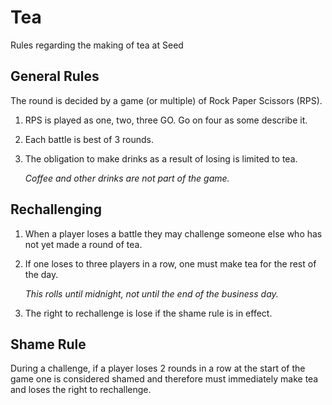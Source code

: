 # Tea

Rules regarding the making of tea at Seed

## General Rules

The round is decided by a game (or multiple) of Rock Paper Scissors (RPS).

 1. RPS is played as one, two, three GO. Go on four as some describe it.
 2. Each battle is best of 3 rounds.
 3. The obligation to make drinks as a result of losing is limited to tea.
    
    _Coffee and other drinks are not part of the game._

## Rechallenging

 1. When a player loses a battle they may challenge someone else who has not yet made a round of tea.
 2. If one loses to three players in a row, one must make tea for the rest of the day.
    
    _This rolls until midnight, not until the end of the business day._
    
 3. The right to rechallenge is lose if the shame rule is in effect.

## Shame Rule

During a challenge, if a player loses 2 rounds in a row at the start of the game one is considered shamed and therefore must immediately make tea and loses the right to rechallenge.
